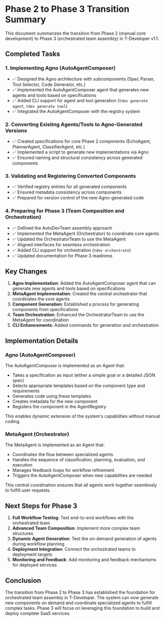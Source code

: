 # Phase 2 to Phase 3 Transition Summary

This document summarizes the transition from Phase 2 (manual core development) to Phase 3 (orchestrated team assembly) in T-Developer v1.1.

## Completed Tasks

### 1. Implementing Agno (AutoAgentComposer)

- ✅ Designed the Agno architecture with subcomponents (Spec Parser, Tool Selector, Code Generator, etc.)
- ✅ Implemented the AutoAgentComposer agent that generates new agents and tools based on specifications
- ✅ Added CLI support for agent and tool generation (`tdev generate agent`, `tdev generate tool`)
- ✅ Integrated the AutoAgentComposer with the registry system

### 2. Converting Existing Agents/Tools to Agno-Generated Versions

- ✅ Created specifications for core Phase 2 components (EchoAgent, PlannerAgent, ClassifierAgent, etc.)
- ✅ Implemented a script to generate new implementations via Agno
- ✅ Ensured naming and structural consistency across generated components

### 3. Validating and Registering Converted Components

- ✅ Verified registry entries for all generated components
- ✅ Ensured metadata consistency across components
- ✅ Prepared for version control of the new Agno-generated code

### 4. Preparing for Phase 3 (Team Composition and Orchestration)

- ✅ Defined the AutoDevTeam assembly approach
- ✅ Implemented the MetaAgent (Orchestrator) to coordinate core agents
- ✅ Updated the OrchestratorTeam to use the MetaAgent
- ✅ Aligned interfaces for seamless orchestration
- ✅ Added CLI support for orchestration (`tdev orchestrate`)
- ✅ Updated documentation for Phase 3 readiness

## Key Changes

1. **Agno Implementation**: Added the AutoAgentComposer agent that can generate new agents and tools based on specifications
2. **MetaAgent Implementation**: Created the central orchestrator that coordinates the core agents
3. **Component Generation**: Established a process for generating components from specifications
4. **Team Orchestration**: Enhanced the OrchestratorTeam to use the MetaAgent for coordination
5. **CLI Enhancements**: Added commands for generation and orchestration

## Implementation Details

### Agno (AutoAgentComposer)

The AutoAgentComposer is implemented as an Agent that:
- Takes a specification as input (either a simple goal or a detailed JSON spec)
- Selects appropriate templates based on the component type and requirements
- Generates code using these templates
- Creates metadata for the new component
- Registers the component in the AgentRegistry

This enables dynamic extension of the system's capabilities without manual coding.

### MetaAgent (Orchestrator)

The MetaAgent is implemented as an Agent that:
- Coordinates the flow between specialized agents
- Handles the sequence of classification, planning, evaluation, and execution
- Manages feedback loops for workflow refinement
- Triggers the AutoAgentComposer when new capabilities are needed

This central coordination ensures that all agents work together seamlessly to fulfill user requests.

## Next Steps for Phase 3

1. **Full Workflow Testing**: Test end-to-end workflows with the orchestrated team
2. **Advanced Team Composition**: Implement more complex team structures
3. **Dynamic Agent Generation**: Test the on-demand generation of agents during workflow planning
4. **Deployment Integration**: Connect the orchestrated teams to deployment targets
5. **Monitoring and Feedback**: Add monitoring and feedback mechanisms for deployed services

## Conclusion

The transition from Phase 2 to Phase 3 has established the foundation for orchestrated team assembly in T-Developer. The system can now generate new components on demand and coordinate specialized agents to fulfill complex tasks. Phase 3 will focus on leveraging this foundation to build and deploy complete SaaS services.